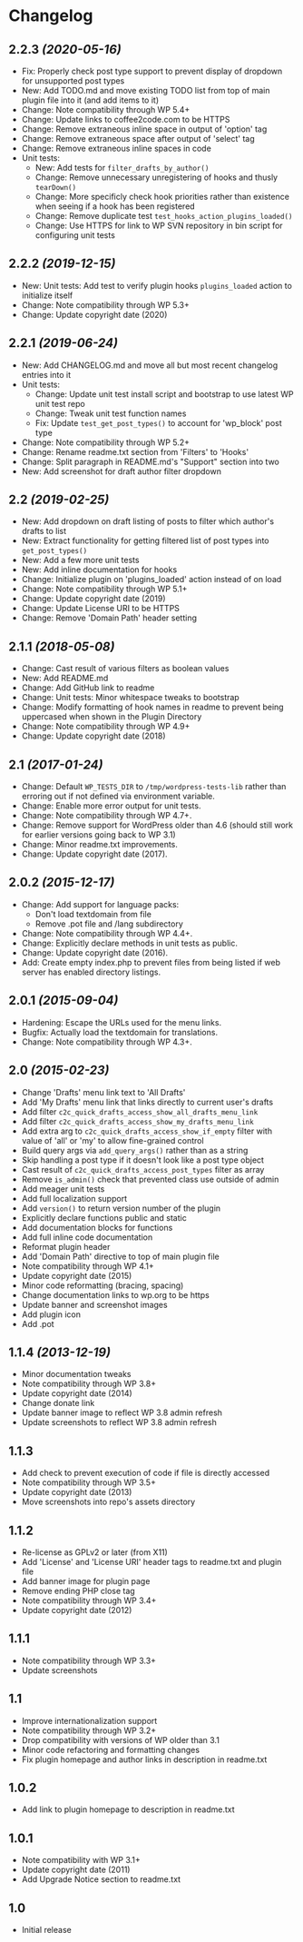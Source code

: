 # Changelog

## 2.2.3 _(2020-05-16)_
* Fix: Properly check post type support to prevent display of dropdown for unsupported post types
* New: Add TODO.md and move existing TODO list from top of main plugin file into it (and add items to it)
* Change: Note compatibility through WP 5.4+
* Change: Update links to coffee2code.com to be HTTPS
* Change: Remove extraneous inline space in output of 'option' tag
* Change: Remove extraneous space after output of 'select' tag
* Change: Remove extraneous inline spaces in code
* Unit tests:
    * New: Add tests for `filter_drafts_by_author()`
    * Change: Remove unnecessary unregistering of hooks and thusly `tearDown()`
    * Change: More specificly check hook priorities rather than existence when seeing if a hook has been registered
    * Change: Remove duplicate test `test_hooks_action_plugins_loaded()`
    * Change: Use HTTPS for link to WP SVN repository in bin script for configuring unit tests

## 2.2.2 _(2019-12-15)_
* New: Unit tests: Add test to verify plugin hooks `plugins_loaded` action to initialize itself
* Change: Note compatibility through WP 5.3+
* Change: Update copyright date (2020)

## 2.2.1 _(2019-06-24)_
* New: Add CHANGELOG.md and move all but most recent changelog entries into it
* Unit tests:
    * Change: Update unit test install script and bootstrap to use latest WP unit test repo
    * Change: Tweak unit test function names
    * Fix: Update `test_get_post_types()` to account for 'wp_block' post type
* Change: Note compatibility through WP 5.2+
* Change: Rename readme.txt section from 'Filters' to 'Hooks'
* Change: Split paragraph in README.md's "Support" section into two
* New: Add screenshot for draft author filter dropdown

## 2.2 _(2019-02-25)_
* New: Add dropdown on draft listing of posts to filter which author's drafts to list
* New: Extract functionality for getting filtered list of post types into `get_post_types()`
* New: Add a few more unit tests
* New: Add inline documentation for hooks
* Change: Initialize plugin on 'plugins_loaded' action instead of on load
* Change: Note compatibility through WP 5.1+
* Change: Update copyright date (2019)
* Change: Update License URI to be HTTPS
* Change: Remove 'Domain Path' header setting

## 2.1.1 _(2018-05-08)_
* Change: Cast result of various filters as boolean values
* New: Add README.md
* Change: Add GitHub link to readme
* Change: Unit tests: Minor whitespace tweaks to bootstrap
* Change: Modify formatting of hook names in readme to prevent being uppercased when shown in the Plugin Directory
* Change: Note compatibility through WP 4.9+
* Change: Update copyright date (2018)

## 2.1 _(2017-01-24)_
* Change: Default `WP_TESTS_DIR` to `/tmp/wordpress-tests-lib` rather than erroring out if not defined via environment variable.
* Change: Enable more error output for unit tests.
* Change: Note compatibility through WP 4.7+.
* Change: Remove support for WordPress older than 4.6 (should still work for earlier versions going back to WP 3.1)
* Change: Minor readme.txt improvements.
* Change: Update copyright date (2017).

## 2.0.2 _(2015-12-17)_
* Change: Add support for language packs:
    * Don't load textdomain from file
    * Remove .pot file and /lang subdirectory
* Change: Note compatibility through WP 4.4+.
* Change: Explicitly declare methods in unit tests as public.
* Change: Update copyright date (2016).
* Add: Create empty index.php to prevent files from being listed if web server has enabled directory listings.

## 2.0.1 _(2015-09-04)_
* Hardening: Escape the URLs used for the menu links.
* Bugfix: Actually load the textdomain for translations.
* Change: Note compatibility through WP 4.3+.

## 2.0 _(2015-02-23)_
* Change 'Drafts' menu link text to 'All Drafts'
* Add 'My Drafts' menu link that links directly to current user's drafts
* Add filter `c2c_quick_drafts_access_show_all_drafts_menu_link`
* Add filter `c2c_quick_drafts_access_show_my_drafts_menu_link`
* Add extra arg to `c2c_quick_drafts_access_show_if_empty` filter with value of 'all' or 'my' to allow fine-grained control
* Build query args via `add_query_args()` rather than as a string
* Skip handling a post type if it doesn't look like a post type object
* Cast result of `c2c_quick_drafts_access_post_types` filter as array
* Remove `is_admin()` check that prevented class use outside of admin
* Add meager unit tests
* Add full localization support
* Add `version()` to return version number of the plugin
* Explicitly declare functions public and static
* Add documentation blocks for functions
* Add full inline code documentation
* Reformat plugin header
* Add 'Domain Path' directive to top of main plugin file
* Note compatibility through WP 4.1+
* Update copyright date (2015)
* Minor code reformatting (bracing, spacing)
* Change documentation links to wp.org to be https
* Update banner and screenshot images
* Add plugin icon
* Add .pot

## 1.1.4 _(2013-12-19)_
* Minor documentation tweaks
* Note compatibility through WP 3.8+
* Update copyright date (2014)
* Change donate link
* Update banner image to reflect WP 3.8 admin refresh
* Update screenshots to reflect WP 3.8 admin refresh

## 1.1.3
* Add check to prevent execution of code if file is directly accessed
* Note compatibility through WP 3.5+
* Update copyright date (2013)
* Move screenshots into repo's assets directory

## 1.1.2
* Re-license as GPLv2 or later (from X11)
* Add 'License' and 'License URI' header tags to readme.txt and plugin file
* Add banner image for plugin page
* Remove ending PHP close tag
* Note compatibility through WP 3.4+
* Update copyright date (2012)

## 1.1.1
* Note compatibility through WP 3.3+
* Update screenshots

## 1.1
* Improve internationalization support
* Note compatibility through WP 3.2+
* Drop compatibility with versions of WP older than 3.1
* Minor code refactoring and formatting changes
* Fix plugin homepage and author links in description in readme.txt

## 1.0.2
* Add link to plugin homepage to description in readme.txt

## 1.0.1
* Note compatibility with WP 3.1+
* Update copyright date (2011)
* Add Upgrade Notice section to readme.txt

## 1.0
* Initial release
